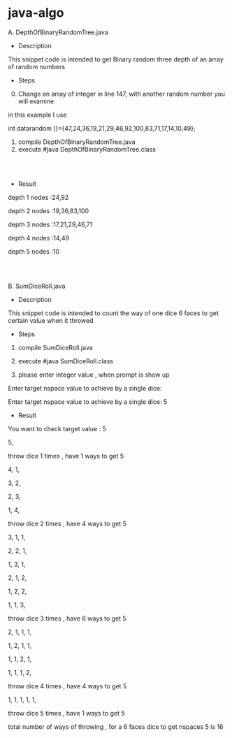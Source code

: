 # java-algo


A. DepthOfBinaryRandomTree.java

* Description

This snippet code is intended to get Binary random three depth of an array of random numbers 

* Steps 

0. Change an array of integer in line 147, with another random number you will examine 

in this example I use

int datarandom []={47,24,36,19,21,29,46,92,100,83,71,17,14,10,49};

1. compile DepthOfBinaryRandomTree.java 
2. execute #java DepthOfBinaryRandomTree.class



<br />
<br />

* Result

depth 1 nodes :24,92 

depth 2 nodes :19,36,83,100

depth 3 nodes :17,21,29,46,71

depth 4 nodes :14,49

depth 5 nodes :10






<br />
<br />

B. SumDiceRoll.java 
* Description

This snippet code is intended to count the way of one dice 6 faces to get certain value  when it throwed

* Steps 

1. compile SumDiceRoll.java 
2. execute #java SumDiceRoll.class

3. please enter integer value , when prompt is show up

Enter target nspace value to achieve by a single dice: 

Enter target nspace value to achieve by a single dice: 5


* Result



You want to check target value : 5

5, 

throw dice 1 times , have 1 ways to get 5

4, 1,

3, 2,

2, 3,

1, 4,


throw dice 2 times , have 4 ways to get 5

3, 1, 1,

2, 2, 1,

1, 3, 1,

2, 1, 2,

1, 2, 2,

1, 1, 3, 

throw dice 3 times , have 6 ways to get 5

2, 1, 1, 1,

1, 2, 1, 1,

1, 1, 2, 1,

1, 1, 1, 2,


throw dice 4 times , have 4 ways to get 5

1, 1, 1, 1, 1, 

throw dice 5 times , have 1 ways to get 5


total number of ways of throwing  , for a 6 faces dice to get nspaces 5 is 16
